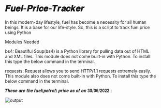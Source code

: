  # 𝑭𝒖𝒆𝒍-𝑷𝒓𝒊𝒄𝒆-𝑻𝒓𝒂𝒄𝒌𝒆𝒓
In this modern-day lifestyle, fuel has become a necessity for all human beings. It is a base for our life-style. So, this is a script to track fuel price using Python

Modules Needed

bs4: Beautiful Soup(bs4) is a Python library for pulling data out of HTML and XML files. This module does not come built-in with Python. To install this type the below command in the terminal.

requests: Request allows you to send HTTP/1.1 requests extremely easily. This module also does not come built-in with Python. To install this type the below command in the terminal.

𝑻𝒉𝒆𝒔𝒆 𝒂𝒓𝒆 𝒕𝒉𝒆 𝒇𝒖𝒆𝒍(𝒑𝒆𝒕𝒓𝒐𝒍) 𝒑𝒓𝒊𝒄𝒆 𝒂𝒔 𝒐𝒇 𝒐𝒏 𝟑𝟎/𝟎𝟔/𝟐𝟎𝟐𝟐 :

![output](https://user-images.githubusercontent.com/108460183/176648668-47df0b80-1b67-412e-a4e4-9d031103a575.JPG)

